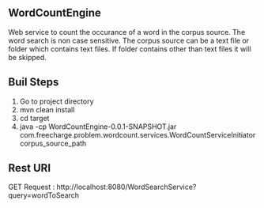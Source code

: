 WordCountEngine
---------------
Web service to count the occurance of a word in the corpus source.
The word search is non case sensitive.
The corpus source can be a text file or folder which contains text files.
If folder contains other than text files it will be skipped.
	
Buil Steps
----------
1. Go to project directory
2. mvn clean install
3. cd target 
4. java -cp WordCountEngine-0.0.1-SNAPSHOT.jar com.freecharge.problem.wordcount.services.WordCountServiceInitiator corpus_source_path

Rest URI 
--------
GET Request : http://localhost:8080/WordSearchService?query=wordToSearch
